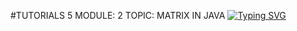 #TUTORIALS 5 
MODULE: 2
TOPIC: MATRIX IN JAVA
[![Typing SVG](https://readme-typing-svg.demolab.com?font=Chewy&size=29&pause=1000&color=0CF7F4&center=true&vCenter=true&width=435&lines=Object+Oriented+Programming+in+JAVA;TUTORIALS+ANSWERS)](https://git.io/typing-svg)
